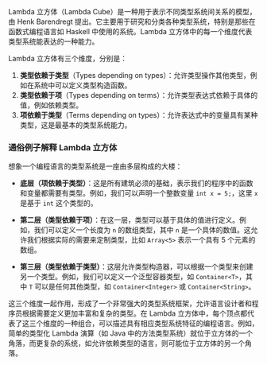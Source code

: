 



Lambda 立方体（Lambda Cube）是一种用于表示不同类型系统间关系的模型，由 Henk Barendregt 提出。它主要用于研究和分类各种类型系统，特别是那些在函数式编程语言如 Haskell 中使用的系统。Lambda 立方体中的每一个维度代表类型系统能表达的一种能力。

Lambda 立方体有三个维度，分别是：
1. **类型依赖于类型**（Types depending on types）：允许类型操作其他类型，例如在系统中可以定义类型构造函数。
2. **类型依赖于项**（Types depending on terms）：允许类型表达式依赖于具体的值，例如依赖类型。
3. **项依赖于类型**（Terms depending on types）：允许表达式中的变量具有某种类型，这是最基本的类型系统能力。

### 通俗例子解释 Lambda 立方体

想象一个编程语言的类型系统是一座由多层构成的大楼：
- **底层（项依赖于类型）**：这是所有建筑必须的基础，表示我们的程序中的函数和变量都需要有类型。例如，我们可以声明一个整数变量 `int x = 5;`，这里 `x` 是基于 `int` 这个类型的。

- **第二层（类型依赖于项）**：在这一层，类型可以基于具体的值进行定义。例如，我们可以定义一个长度为 `n` 的数组类型，其中 `n` 是一个具体的数值。这允许我们根据实际的需要来定制类型，比如 `Array<5>` 表示一个具有 5 个元素的数组。

- **第三层（类型依赖于类型）**：这层允许类型构造器，可以根据一个类型来创建另一个类型。例如，我们可以定义一个泛型容器类型，如 `Container<T>`，其中 `T` 可以是任何其他类型，如 `Container<Integer>` 或 `Container<String>`。

这三个维度一起作用，形成了一个非常强大的类型系统框架，允许语言设计者和程序员根据需要定义更加丰富和复杂的类型。在 Lambda 立方体中，每个顶点都代表了这三个维度的一种组合，可以描述具有相应类型系统特征的编程语言。例如，简单的类型化 Lambda 演算（如 Java 中的方法类型系统）就位于立方体的一个角落，而更复杂的系统，如允许依赖类型的语言，则可能位于立方体的另一个角落。